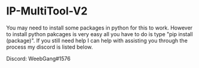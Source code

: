 # IP-MultiTool-V2
You may need to install some packages in python for this to work.
However to install python pakcages is very easy all you have to
do is type "pip install (package)". If you still need help I can
help with assisting you through the process my discord is listed
below.

Discord: WeebGang#1576
